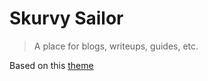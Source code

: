 # Skurvy Sailor 
> A place for blogs, writeups, guides, etc.

Based on this [theme](https://github.com/sharadcodes/jekyll-theme-serial-programmer)



